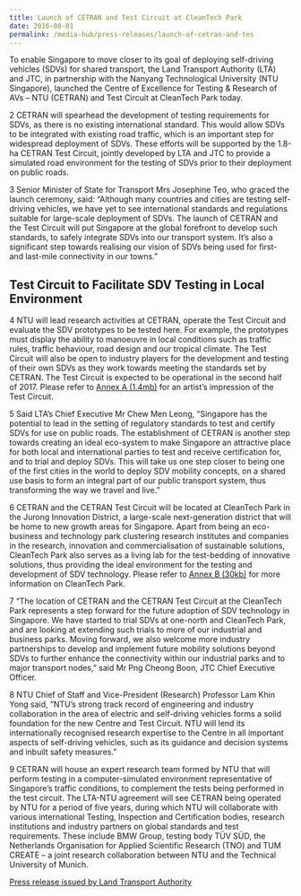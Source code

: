 ```yaml
---
title: Launch of CETRAN and Test Circuit at CleanTech Park
date: 2016-08-01
permalink: /media-hub/press-releases/launch-of-cetran-and-tes
---
```

To enable Singapore to move closer to its goal of deploying self-driving vehicles (SDVs) for shared transport, the Land Transport Authority (LTA) and JTC, in partnership with the Nanyang Technological University (NTU Singapore), launched the Centre of Excellence for Testing & Research of AVs – NTU (CETRAN) and Test Circuit at CleanTech Park today.

2 CETRAN will spearhead the development of testing requirements for SDVs, as there is no existing international standard. This would allow SDVs to be integrated with existing road traffic, which is an important step for widespread deployment of SDVs. These efforts will be supported by the 1.8-ha CETRAN Test Circuit, jointly developed by LTA and JTC to provide a simulated road environment for the testing of SDVs prior to their deployment on public roads.

3 Senior Minister of State for Transport Mrs Josephine Teo, who graced the launch ceremony, said: “Although many countries and cities are testing self-driving vehicles, we have yet to see international standards and regulations suitable for large-scale deployment of SDVs. The launch of CETRAN and the Test Circuit will put Singapore at the global forefront to develop such standards, to safely integrate SDVs into our transport system. It’s also a significant step towards realising our vision of SDVs being used for first- and last-mile connectivity in our towns.”

## Test Circuit to Facilitate SDV Testing in Local Environment

4 NTU will lead research activities at CETRAN, operate the Test Circuit and evaluate the SDV prototypes to be tested here. For example, the prototypes must display the ability to manoeuvre in local conditions such as traffic rules, traffic behaviour, road design and our tropical climate. The Test Circuit will also be open to industry players for the development and testing of their own SDVs as they work towards meeting the standards set by CETRAN. The Test Circuit is expected to be operational in the second half of 2017. Please refer to [Annex A (1.4mb)](/files/press-releases/2016/20160801-CETRAN-TestCircuit-annex-a.pdf) for an artist’s impression of the Test Circuit.

5 Said LTA’s Chief Executive Mr Chew Men Leong, “Singapore has the potential to lead in the setting of regulatory standards to test and certify SDVs for use on public roads. The establishment of CETRAN is another step towards creating an ideal eco-system to make Singapore an attractive place for both local and international parties to test and receive certification for, and to trial and deploy SDVs. This will take us one step closer to being one of the first cities in the world to deploy SDV mobility concepts, on a shared use basis to form an integral part of our public transport system, thus transforming the way we travel and live.”

6 CETRAN and the CETRAN Test Circuit will be located at CleanTech Park in the Jurong Innovation District, a large-scale next-generation district that will be home to new growth areas for Singapore. Apart from being an eco-business and technology park clustering research institutes and companies in the research, innovation and commercialisation of sustainable solutions, CleanTech Park also serves as a living lab for the test-bedding of innovative solutions, thus providing the ideal environment for the testing and development of SDV technology. Please refer to [Annex B (30kb)](/files/press-releases/2016/20160801-CleanTechPark-annex-b.pdf) for more information on CleanTech Park.

7 “The location of CETRAN and the CETRAN Test Circuit at the CleanTech Park represents a step forward for the future adoption of SDV technology in Singapore. We have started to trial SDVs at one-north and CleanTech Park, and are looking at extending such trials to more of our industrial and business parks. Moving forward, we also welcome more industry partnerships to develop and implement future mobility solutions beyond SDVs to further enhance the connectivity within our industrial parks and to major transport nodes,” said Mr Png Cheong Boon, JTC Chief Executive Officer.

8 NTU Chief of Staff and Vice-President (Research) Professor Lam Khin Yong said, “NTU’s strong track record of engineering and industry collaboration in the area of electric and self-driving vehicles forms a solid foundation for the new Centre and Test Circuit. NTU will lend its internationally recognised research expertise to the Centre in all important aspects of self-driving vehicles, such as its guidance and decision systems and inbuilt safety measures.”

9 CETRAN will house an expert research team formed by NTU that will perform testing in a computer-simulated environment representative of Singapore’s traffic conditions, to complement the tests being performed in the test circuit. The LTA-NTU agreement will see CETRAN being operated by NTU for a period of five years, during which NTU will collaborate with various international Testing, Inspection and Certification bodies, research institutions and industry partners on global standards and test requirements. These include BMW Group, testing body TÜV SÜD, the Netherlands Organisation for Applied Scientific Research (TNO) and TUM CREATE – a joint research collaboration between NTU and the Technical University of Munich.

[Press release issued by Land Transport Authority](https://www.lta.gov.sg/content/ltagov/en/newsroom/2016/8/2/joint-news-release-by-the-land-transport-authority-lta-jtc-ntu---paving-the-way-for-the-safe-and-effective-deployment-o.html)
